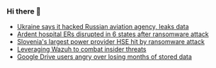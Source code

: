 ### Hi there 👋

<!--START_SECTION:feed-->
* [Ukraine says it hacked Russian aviation agency, leaks data](https://www.bleepingcomputer.com/news/security/ukraine-says-it-hacked-russian-aviation-agency-leaks-data/)
* [Ardent hospital ERs disrupted in 6 states after ransomware attack](https://www.bleepingcomputer.com/news/security/ardent-hospital-ers-disrupted-in-6-states-after-ransomware-attack/)
* [Slovenia's largest power provider HSE hit by ransomware attack](https://www.bleepingcomputer.com/news/security/slovenias-largest-power-provider-hse-hit-by-ransomware-attack/)
* [Leveraging Wazuh to combat insider threats](https://www.bleepingcomputer.com/news/security/leveraging-wazuh-to-combat-insider-threats/)
* [Google Drive users angry over losing months of stored data](https://www.bleepingcomputer.com/news/google/google-drive-users-angry-over-losing-months-of-stored-data/)
<!--END_SECTION:feed-->

<!--
**frankenk/frankenk** is a ✨ _special_ ✨ repository because its `README.md` (this file) appears on your GitHub profile.

Here are some ideas to get you started:

- 🔭 I’m currently working on ...
- 🌱 I’m currently learning ...
- 👯 I’m looking to collaborate on ...
- 🤔 I’m looking for help with ...
- 💬 Ask me about ...
- 📫 How to reach me: ...
- 😄 Pronouns: ...
- ⚡ Fun fact: ...
-->



